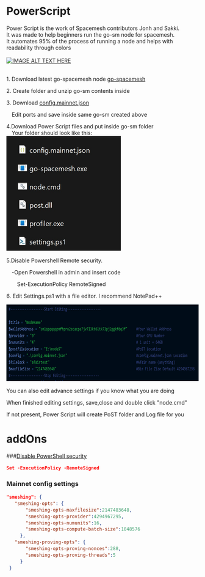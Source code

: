 # PowerScript
Power Script is the work of Spacemesh contributors Jonh and Sakki.<br>
It was made to help beginners run the go-sm node for spacemesh.<br>
It automates 95% of the process of running a node and helps with readability through colors<br>
<br>
[![IMAGE ALT TEXT HERE](https://img.youtube.com/vi/IF4jAciMn0o/0.jpg)](https://www.youtube.com/watch?v=IF4jAciMn0o)
<br>
<br>
<div id="How to:" class="tabcontent">
<p>1. Download latest go-spacemesh node <a href="https://github.com/spacemeshos/go-spacemesh/releases">go-spacemesh</a></p>
<p>2. Create folder and unzip go-sm contents inside<br></p>
<p>3. Download <a href="https://configs.spacemesh.network/config.mainnet.json">config.mainnet.json</a></p>
<p>&emsp;Edit ports and save inside same go-sm created above<br></p>
<p>4.Download Power Script files and put inside go-sm folder<br>
  &emsp;Your folder should look like this:<br>
  <img src="https://github.com/xeliuqa/PowerScript/blob/main/assets/folder.jpg" height="300px" width="300px"/></p>
<p>5.Disable Powershell Remote security.</p>
<p>&emsp;-Open Powershell in admin and insert code<br></p>
<p$${\color{green}>&emsp;&emsp;Set-ExecutionPolicy RemoteSigned</p>
<p>6. Edit Settings.ps1 with a file editor. I recommend NotePad++</p>
</div>

<img src="https://github.com/xeliuqa/PowerScript/blob/main/assets/settings.png" height="200px" width="600px"/>
<p>You can also edit advance settings if you know what you are doing</p>
<p>When finished editing settings, save,close and double click "node.cmd"</p>
<p>If not present, Power Script will create PoST folder and Log file for you</p>


addOns
===
###[Disable PowerShell security](#Disable-PowerShell-security)
```json
Set -ExecutionPolicy -RemoteSigned
```
### Mainnet config settings
 ```json
 "smeshing": {
    "smeshing-opts": {
        "smeshing-opts-maxfilesize":2147483648,
        "smeshing-opts-provider":4294967295,
        "smeshing-opts-numunits":16,
        "smeshing-opts-compute-batch-size":1048576
      },
    "smeshing-proving-opts": {
        "smeshing-opts-proving-nonces":288,
        "smeshing-opts-proving-threads":5
      }
  }
```


